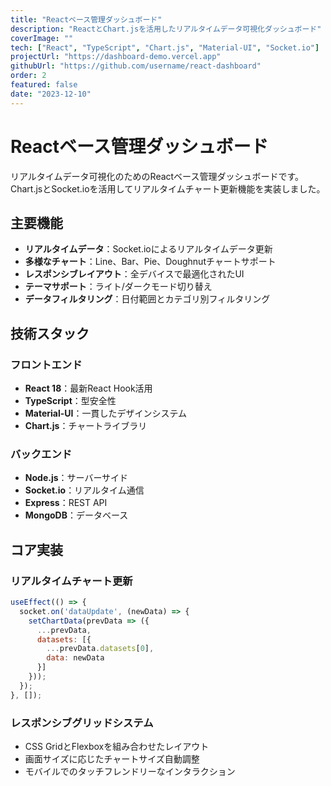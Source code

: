 ```yaml
---
title: "Reactベース管理ダッシュボード"
description: "ReactとChart.jsを活用したリアルタイムデータ可視化ダッシュボード"
coverImage: ""
tech: ["React", "TypeScript", "Chart.js", "Material-UI", "Socket.io"]
projectUrl: "https://dashboard-demo.vercel.app"
githubUrl: "https://github.com/username/react-dashboard"
order: 2
featured: false
date: "2023-12-10"
---
```


# Reactベース管理ダッシュボード

リアルタイムデータ可視化のためのReactベース管理ダッシュボードです。Chart.jsとSocket.ioを活用してリアルタイムチャート更新機能を実装しました。

## 主要機能

- **リアルタイムデータ**：Socket.ioによるリアルタイムデータ更新
- **多様なチャート**：Line、Bar、Pie、Doughnutチャートサポート
- **レスポンシブレイアウト**：全デバイスで最適化されたUI
- **テーマサポート**：ライト/ダークモード切り替え
- **データフィルタリング**：日付範囲とカテゴリ別フィルタリング

## 技術スタック

### フロントエンド
- **React 18**：最新React Hook活用
- **TypeScript**：型安全性
- **Material-UI**：一貫したデザインシステム
- **Chart.js**：チャートライブラリ

### バックエンド
- **Node.js**：サーバーサイド
- **Socket.io**：リアルタイム通信
- **Express**：REST API
- **MongoDB**：データベース

## コア実装

### リアルタイムチャート更新
```javascript
useEffect(() => {
  socket.on('dataUpdate', (newData) => {
    setChartData(prevData => ({
      ...prevData,
      datasets: [{
        ...prevData.datasets[0],
        data: newData
      }]
    }));
  });
}, []);
```

### レスポンシブグリッドシステム
- CSS GridとFlexboxを組み合わせたレイアウト
- 画面サイズに応じたチャートサイズ自動調整
- モバイルでのタッチフレンドリーなインタラクション 